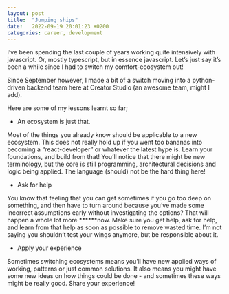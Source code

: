 ```yaml
---
layout: post
title:  "Jumping ships"
date:   2022-09-19 20:01:23 +0200
categories: career, development
---
```



I’ve been spending the last couple of years working quite intensively with javascript. Or, mostly typescript, but in essence javascript. Let’s just say it’s been a while since I had to switch my comfort-ecosystem out!

Since September however, I made a bit of a switch moving into a python-driven backend team here at Creator Studio (an awesome team, might I add).

Here are some of my lessons learnt so far;

- An ecosystem is just that.

Most of the things you already know should be applicable to a new ecosystem. This does not really hold up if you went too bananas into becoming a “react-developer” or whatever the latest hype is. Learn your foundations, and build from that! You’ll notice that there might be new terminology, but the core is still programming, architectural decisions and logic being applied. The language (should) not be the hard thing here!

- Ask for help

You know that feeling that you can get sometimes if you go too deep on something, and then have to turn around because you’ve made some incorrect assumptions early without investigating the options? That will happen a whole lot more ******now. Make sure you get help, ask for help, and learn from that help as soon as possible to remove wasted time. I’m not saying you shouldn’t test your wings anymore, but be responsible about it.

- Apply your experience

Sometimes switching ecosystems means you’ll have new applied ways of working, patterns or just common solutions. It also means you might have some new ideas on how things could be done - and sometimes these ways might be really good. Share your experience!